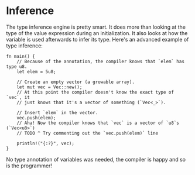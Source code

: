 # Inference

The type inference engine is pretty smart. It does more than looking at the type of the value expression during an initialization. It also looks at how the variable is used afterwards to infer its type. Here's an advanced example of type inference:

```rust,editable
fn main() {
    // Because of the annotation, the compiler knows that `elem` has type u8.
    let elem = 5u8;

    // Create an empty vector (a growable array).
    let mut vec = Vec::new();
    // At this point the compiler doesn't know the exact type of `vec`, it
    // just knows that it's a vector of something (`Vec<_>`).

    // Insert `elem` in the vector.
    vec.push(elem);
    // Aha! Now the compiler knows that `vec` is a vector of `u8`s (`Vec<u8>`)
    // TODO ^ Try commenting out the `vec.push(elem)` line

    println!("{:?}", vec);
}
```

No type annotation of variables was needed, the compiler is happy and so is the programmer!
